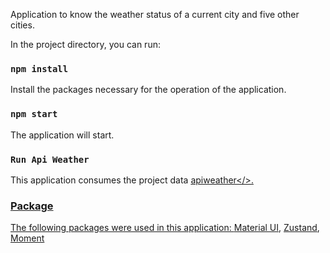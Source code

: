 Application to know the weather status of a current city and five other cities.

In the project directory, you can run:

### `npm install`

Install the packages necessary for the operation of the application.

### `npm start`

The application will start.

### `Run Api Weather`

This application consumes the project data <a href="https://github.com/alexistec/apiweather">apiweather</>.

### Package

The following packages were used in this application: <a href="https://github.com/mui-org/material-ui">Material UI</a>, <a href="https://github.com/react-spring/zustand">Zustand</a>, <a href="https://github.com/moment/moment">Moment</a>